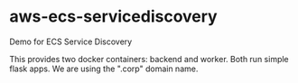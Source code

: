 # aws-ecs-servicediscovery
Demo for ECS Service Discovery

This provides two docker containers: backend and worker. Both run simple flask apps. We are using the ".corp" domain name.

